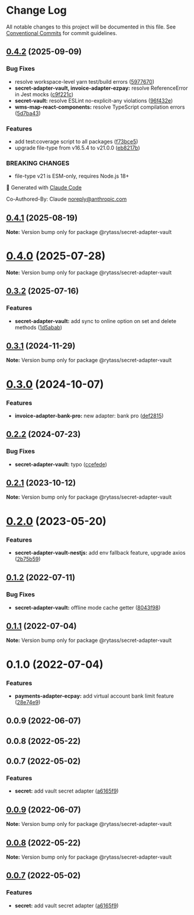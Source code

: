 # Change Log

All notable changes to this project will be documented in this file.
See [Conventional Commits](https://conventionalcommits.org) for commit guidelines.

## [0.4.2](https://github.com/Rytass/Utils/compare/@rytass/secret-adapter-vault@0.4.1...@rytass/secret-adapter-vault@0.4.2) (2025-09-09)

### Bug Fixes

- resolve workspace-level yarn test/build errors ([5977670](https://github.com/Rytass/Utils/commit/597767019b79691cb373d34df089369b585e64fb))
- **secret-adapter-vault, invoice-adapter-ezpay:** resolve ReferenceError in Jest mocks ([c9f221c](https://github.com/Rytass/Utils/commit/c9f221c6b3d774b9ad9172c818fe3a29c34883b6))
- **secret-vault:** resolve ESLint no-explicit-any violations ([96f432e](https://github.com/Rytass/Utils/commit/96f432e287213992efe138d9dadcf473889d3fd6))
- **wms-map-react-components:** resolve TypeScript compilation errors ([5d7ba43](https://github.com/Rytass/Utils/commit/5d7ba43e430a507ed2b443287c97fb886cf83bd3))

### Features

- add test:coverage script to all packages ([f73bce5](https://github.com/Rytass/Utils/commit/f73bce52024d453755824fa6af784f13da50061f))
- upgrade file-type from v16.5.4 to v21.0.0 ([eb8217b](https://github.com/Rytass/Utils/commit/eb8217b76c4a0d74061f782c082fd4183961bb12))

### BREAKING CHANGES

- file-type v21 is ESM-only, requires Node.js 18+

🤖 Generated with [Claude Code](https://claude.ai/code)

Co-Authored-By: Claude <noreply@anthropic.com>

## [0.4.1](https://github.com/Rytass/Utils/compare/@rytass/secret-adapter-vault@0.4.0...@rytass/secret-adapter-vault@0.4.1) (2025-08-19)

**Note:** Version bump only for package @rytass/secret-adapter-vault

# [0.4.0](https://github.com/Rytass/Utils/compare/@rytass/secret-adapter-vault@0.3.2...@rytass/secret-adapter-vault@0.4.0) (2025-07-28)

**Note:** Version bump only for package @rytass/secret-adapter-vault

## [0.3.2](https://github.com/Rytass/Utils/compare/@rytass/secret-adapter-vault@0.3.1...@rytass/secret-adapter-vault@0.3.2) (2025-07-16)

### Features

- **secret-adapter-vault:** add sync to online option on set and delete methods ([1d5abab](https://github.com/Rytass/Utils/commit/1d5abab41f2b9c2226912288081db6a14121bade))

## [0.3.1](https://github.com/Rytass/Utils/compare/@rytass/secret-adapter-vault@0.3.0...@rytass/secret-adapter-vault@0.3.1) (2024-11-29)

**Note:** Version bump only for package @rytass/secret-adapter-vault

# [0.3.0](https://github.com/Rytass/Utils/compare/@rytass/secret-adapter-vault@0.2.2...@rytass/secret-adapter-vault@0.3.0) (2024-10-07)

### Features

- **invoice-adapter-bank-pro:** new adapter: bank pro ([def2815](https://github.com/Rytass/Utils/commit/def281507eaa30fef550467b3fad6632e152ce17))

## [0.2.2](https://github.com/Rytass/Utils/compare/@rytass/secret-adapter-vault@0.2.1...@rytass/secret-adapter-vault@0.2.2) (2024-07-23)

### Bug Fixes

- **secret-adapter-vault:** typo ([ccefede](https://github.com/Rytass/Utils/commit/ccefede43d65b2253d9fbf4555b5d9802e5bc699))

## [0.2.1](https://github.com/Rytass/Utils/compare/@rytass/secret-adapter-vault@0.2.0...@rytass/secret-adapter-vault@0.2.1) (2023-10-12)

**Note:** Version bump only for package @rytass/secret-adapter-vault

# [0.2.0](https://github.com/Rytass/Utils/compare/@rytass/secret-adapter-vault@0.1.2...@rytass/secret-adapter-vault@0.2.0) (2023-05-20)

### Features

- **secret-adapter-vault-nestjs:** add env fallback feature, upgrade axios ([2b75b59](https://github.com/Rytass/Utils/commit/2b75b59926ad024a8c549bfdecaf49835df5a6f5))

## [0.1.2](https://github.com/Rytass/Utils/compare/@rytass/secret-adapter-vault@0.1.1...@rytass/secret-adapter-vault@0.1.2) (2022-07-11)

### Bug Fixes

- **secret-adapter-vault:** offline mode cache getter ([8043f98](https://github.com/Rytass/Utils/commit/8043f988ed928c1e0098b5bffaa1d05b9467ff83))

## [0.1.1](https://github.com/Rytass/Utils/compare/@rytass/secret-adapter-vault@0.1.0...@rytass/secret-adapter-vault@0.1.1) (2022-07-04)

**Note:** Version bump only for package @rytass/secret-adapter-vault

# 0.1.0 (2022-07-04)

### Features

- **payments-adapter-ecpay:** add virtual account bank limit feature ([28e74e9](https://github.com/Rytass/Utils/commit/28e74e918c77691cfc9398cf59f0be7874c40cd0))

## 0.0.9 (2022-06-07)

## 0.0.8 (2022-05-22)

## 0.0.7 (2022-05-02)

### Features

- **secret:** add vault secret adapter ([a6165f9](https://github.com/Rytass/Utils/commit/a6165f9bbbb23d55f23ec073c8d7e9fdcb15f556))

## [0.0.9](https://github.com/Rytass/Utils/compare/v0.0.8...v0.0.9) (2022-06-07)

**Note:** Version bump only for package @rytass/secret-adapter-vault

## [0.0.8](https://github.com/Rytass/Utils/compare/v0.0.7...v0.0.8) (2022-05-22)

**Note:** Version bump only for package @rytass/secret-adapter-vault

## [0.0.7](https://github.com/Rytass/Utils/compare/v0.0.6...v0.0.7) (2022-05-02)

### Features

- **secret:** add vault secret adapter ([a6165f9](https://github.com/Rytass/Utils/commit/a6165f9bbbb23d55f23ec073c8d7e9fdcb15f556))
